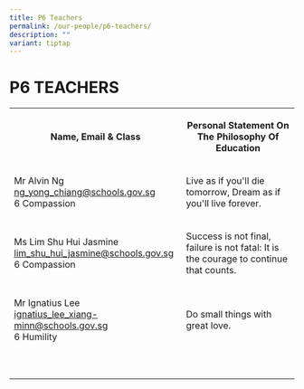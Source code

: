 ```yaml
---
title: P6 Teachers
permalink: /our-people/p6-teachers/
description: ""
variant: tiptap
---
```

<h1><strong>P6 TEACHERS</strong></h1><table><tbody><tr><th rowspan="1" colspan="1"><p>Name, Email &amp; Class</p></th><th rowspan="1" colspan="1"><p>Personal Statement On The Philosophy Of Education</p></th></tr><tr><td rowspan="1" colspan="1"><p>Mr Alvin Ng<br><a href="mailto:ng_yong_chiang@schools.gov.sg" rel="noopener noreferrer nofollow" target="_blank">ng_yong_chiang@schools.gov.sg</a> <br>6 Compassion</p></td><td rowspan="1" colspan="1"><p>Live as if you'll die tomorrow, Dream as if you'll live forever.</p></td></tr><tr><td rowspan="1" colspan="1"><p>Ms Lim Shu Hui Jasmine <br><a href="mailto:lim_shu_hui_jasmine@schools.gov.sg" rel="noopener noreferrer nofollow" target="_blank">lim_shu_hui_jasmine@schools.gov.sg</a> <br>6 Compassion</p></td><td rowspan="1" colspan="1"><p>Success is not final, failure is not fatal: It is the courage to continue that counts.</p></td></tr><tr><td rowspan="1" colspan="1"><p>Mr Ignatius Lee<br><a href="mailto:ignatius_lee_xiang-minn@schools.gov.sg" rel="noopener noreferrer nofollow" target="_blank">ignatius_lee_xiang-minn@schools.gov.sg</a> <br>6 Humility</p></td><td rowspan="1" colspan="1"><p>Do small things with great love.</p></td></tr><tr><td rowspan="1" colspan="1"><p></p></td><td rowspan="1" colspan="1"><p></p></td></tr><tr><td rowspan="1" colspan="1"><p></p></td><td rowspan="1" colspan="1"><p></p></td></tr></tbody></table><p></p>